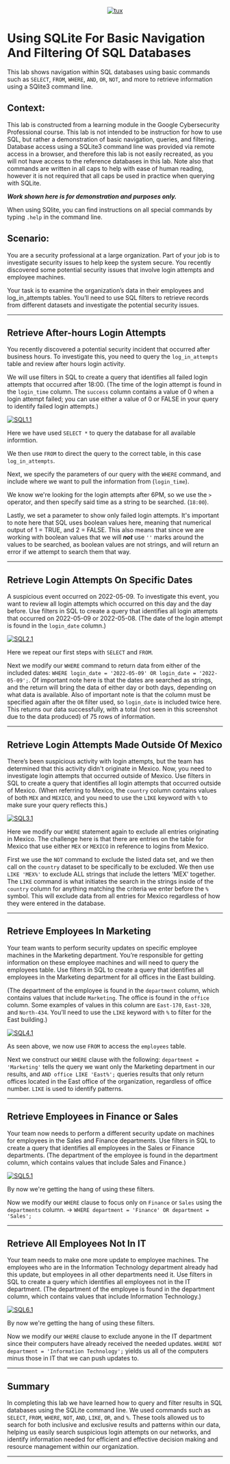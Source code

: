 <p align="center">
<a href="https://cdn.pixabay.com/photo/2013/09/18/12/13/sqlite-183454_640.png"><img src="https://cdn.pixabay.com/photo/2013/09/18/12/13/sqlite-183454_640.png" title="tux" /></a>
</p>

# Using SQLite For Basic Navigation And Filtering Of SQL Databases
This lab shows navigation within SQL databases using basic commands such as `SELECT`, `FROM`, `WHERE`, `AND`, `OR`, `NOT`, and more to retrieve information using a SQlite3 command line. 

## Context:

This lab is constructed from a learning module in the Google Cybersecurity Professional course. This lab is not intended to be instruction for how to use SQL, but rather a demonstration of basic navigation, queries, and filtering. Database access using a SQLite3 command line was provided via remote access in a browser, and therefore this lab is not easily recreated, as you will not have access to the reference databases in this lab. Note also that commands are written in all caps to help with ease of human reading, however it is not required that all caps be used in practice when querying with SQLite. 

***Work shown here is for demonstration and purposes only.***

When using SQlite, you can find instructions on all special commands by typing `.help` in the command line. 

## Scenario:
You are a security professional at a large organization. Part of your job is to investigate security issues to help keep the system secure. You recently discovered some potential security issues that involve login attempts and employee machines.

Your task is to examine the organization’s data in their employees and log_in_attempts tables. You’ll need to use SQL filters to retrieve records from different datasets and investigate the potential security issues.

---
## Retrieve After-hours Login Attempts

You recently discovered a potential security incident that occurred after business hours. To investigate this, you need to query the `log_in_attempts` table and review after hours login activity. 

We will use filters in SQL to create a query that identifies all failed login attempts that occurred after 18:00. (The time of the login attempt is found in the `login_time` column. The `success` column contains a value of 0 when a login attempt failed; you can use either a value of 0 or FALSE in your query to identify failed login attempts.)

<a href="https://i.imgur.com/z3yStKG.png"><img src="https://i.imgur.com/z3yStKG.png" title="SQL1.1" /></a>

Here we have used `SELECT *` to query the database for all available informtion. 

We then use `FROM` to direct the query to the correct table, in this case `log_in_attempts`. 

Next, we specify the parameters of our query with the `WHERE` command, and include where we want to pull the information from (`login_time`).

We know we're looking for the login attempts after 6PM, so we use the `>` operator, and then specify said time as a string to be searched. (`18:00`).

Lastly, we set a parameter to show only failed login attempts. It's important to note here that SQL uses boolean values here, meaning that numerical output of 1 = TRUE, and 2 = FALSE. This also means that since we are working with boolean values that we will ***not*** use `''` marks around the values to be searched, as boolean values are not strings, and will return an error if we attempt to search them that way. 

---
## Retrieve Login Attempts On Specific Dates

A suspicious event occurred on 2022-05-09. To investigate this event, you want to review all login attempts which occurred on this day and the day before. Use filters in SQL to create a query that identifies all login attempts that occurred on 2022-05-09 or 2022-05-08. (The date of the login attempt is found in the `login_date` column.)

<a href="https://i.imgur.com/KAjkpSF.png"><img src="https://i.imgur.com/KAjkpSF.png" title="SQL2.1" /></a>

Here we repeat our first steps with `SELECT` and `FROM`. 

Next we modify our `WHERE` command to return data from either of the included dates: `WHERE login_date = '2022-05-09' OR login_date = '2022-05-09';`. Of important note here is that the dates are searched as strings, and the return will bring the data of either day or both days, depending on what data is available. Also of important note is that the column must be specified again after the `OR` filter used, so `login_date` is included twice here. This returns our data successfully, with a total (not seen in this screenshot due to the data produced) of 75 rows of information. 

---
## Retrieve Login Attempts Made Outside Of Mexico

There’s been suspicious activity with login attempts, but the team has determined that this activity didn't originate in Mexico. Now, you need to investigate login attempts that occurred outside of Mexico. Use filters in SQL to create a query that identifies all login attempts that occurred outside of Mexico. (When referring to Mexico, the `country` column contains values of both `MEX` and `MEXICO`, and you need to use the `LIKE` keyword with `%` to make sure your query reflects this.)

<a href="https://i.imgur.com/9wiLoQj.png"><img src="https://i.imgur.com/9wiLoQj.png" title="SQL3.1" /></a>

Here we modify our `WHERE` statement again to exclude all entries originating in Mexico. The challenge here is that there are entries on the table for Mexico that use either `MEX` or `MEXICO` in reference to logins from Mexico. 

First we use the `NOT` command to exclude the listed data set, and we then call on the `country` dataset to be specifically to be excluded. We then use `LIKE 'MEX%'` to exclude ALL strings that include the letters 'MEX' together. The `LIKE` command is what initiates the search in the strings inside of the `country` column for anything matching the criteria we enter before the `%` symbol. This will exclude data from all entries for Mexico regardless of how they were entered in the database. 

---
## Retrieve Employees In Marketing

Your team wants to perform security updates on specific employee machines in the Marketing department. You’re responsible for getting information on these employee machines and will need to query the employees table. Use filters in SQL to create a query that identifies all employees in the Marketing department for all offices in the East building.

(The department of the employee is found in the `department` column, which contains values that include `Marketing`. The office is found in the `office` column. Some examples of values in this column are `East-170`, `East-320`, and `North-434`. You’ll need to use the `LIKE` keyword with `%` to filter for the East building.) 

<a href="https://i.imgur.com/wMDJl4c.png"><img src="https://i.imgur.com/wMDJl4c.png" title="SQL4.1" /></a>

As seen above, we now use `FROM` to access the `employees` table. 

Next we construct our `WHERE` clause with the following: `department = 'Marketing'` tells the query we want only the Marketing department in our results, and `AND office LIKE 'East%';` queries results that only return offices located in the East office of the organization, regardless of office number. `LIKE` is used to identify patterns. 

---
## Retrieve Employees in Finance or Sales

Your team now needs to perform a different security update on machines for employees in the Sales and Finance departments. Use filters in SQL to create a query that identifies all employees in the Sales or Finance departments. (The department of the employee is found in the department column, which contains values that include Sales and Finance.)

<a href="https://i.imgur.com/EFQHjSO.png"><img src="https://i.imgur.com/EFQHjSO.png" title="SQL5.1" /></a>

By now we're getting the hang of using these filters. 

Now we modify our `WHERE` clause to focus only on `Finance` or `Sales` using the `departments` column. -> `WHERE department = 'Finance' OR department = 'Sales';`

---
## Retrieve All Employees Not In IT

Your team needs to make one more update to employee machines. The employees who are in the Information Technology department already had this update, but employees in all other departments need it. Use filters in SQL to create a query which identifies all employees not in the IT department. (The department of the employee is found in the department column, which contains values that include Information Technology.)

<a href="https://i.imgur.com/BB31bBR.png"><img src="https://i.imgur.com/BB31bBR.png" title="SQL6.1" /></a>

By now we're getting the hang of using these filters. 

Now we modify our `WHERE` clause to exclude anyone in the IT department since their computers have already received the needed updates. `WHERE NOT department = 'Information Technology';` yields us all of the computers minus those in IT that we can push updates to. 

---
## Summary

In completing this lab we have learned how to query and filter results in SQL databases using the SQLite command line. We used commands such as `SELECT`, `FROM`, `WHERE`, `NOT`, `AND`, `LIKE`, `OR`, and `%`. These tools allowed us to search for both inclusive and exclusive results and patterns within our data, helping us easily search suspicious login attempts on our networks, and identify information needed for efficient and effective decision making and resource management within our organization. 

---





